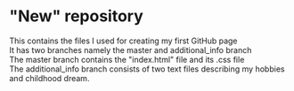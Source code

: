# "New" repository
This contains the files I used for creating my first GitHub page <br>
It has two branches namely the master and additional_info branch <br>
The master branch contains the "index.html" file and its .css file <br>
The additional_info branch consists of two text files describing my hobbies and childhood dream.
